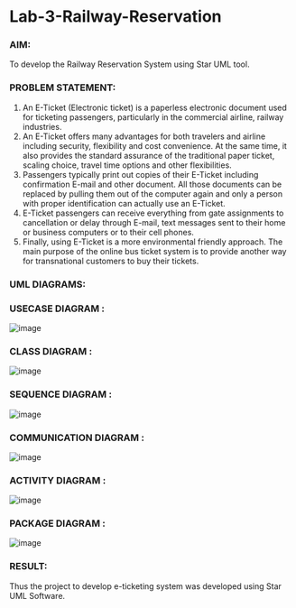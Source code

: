 # Lab-3-Railway-Reservation

### AIM:
To develop the Railway Reservation System using Star UML tool.
### PROBLEM STATEMENT:
1. An E-Ticket (Electronic ticket) is a paperless electronic document used for ticketing
passengers, particularly in the commercial airline, railway industries.
2. An E-Ticket offers many advantages for both travelers and airline including security,
flexibility and cost convenience. At the same time, it also provides the standard assurance of
the traditional paper ticket, scaling choice, travel time options and other flexibilities.
3. Passengers typically print out copies of their E-Ticket including confirmation E-mail
and other document. All those documents can be replaced by pulling them out of the computer
again and only a person with proper identification can actually use an E-Ticket.
4. E-Ticket passengers can receive everything from gate assignments to cancellation or
delay through E-mail, text messages sent to their home or business computers or to their cell
phones.
5. Finally, using E-Ticket is a more environmental friendly approach. The main purpose
of the online bus ticket system is to provide another way for transnational customers to buy
their tickets.
### UML DIAGRAMS:
### USECASE DIAGRAM :
![image](https://github.com/Madhumitha248/Lab-3-Railway-Reservation/assets/144870412/05793340-1881-4fb0-bac2-a54c28a22931)
### CLASS DIAGRAM : 
![image](https://github.com/Madhumitha248/Lab-3-Railway-Reservation/assets/144870412/dd4cda6c-c136-4854-ac2b-a6a726b864d6)
### SEQUENCE DIAGRAM :
![image](https://github.com/Madhumitha248/Lab-3-Railway-Reservation/assets/144870412/5ef6e5f6-f803-46f8-b6c4-1a7ab8feed4c)
### COMMUNICATION DIAGRAM :
![image](https://github.com/Madhumitha248/Lab-3-Railway-Reservation/assets/144870412/78a8cf3d-8356-4202-a305-f5325f1afaae)
### ACTIVITY DIAGRAM :
![image](https://github.com/Madhumitha248/Lab-3-Railway-Reservation/assets/144870412/a69036de-4f9e-4822-abcd-8efd5d47fe2b)
### PACKAGE DIAGRAM :
![image](https://github.com/Madhumitha248/Lab-3-Railway-Reservation/assets/144870412/d8909d3e-204e-4da8-a36e-52a898bc06d3)

### RESULT:
Thus the project to develop e-ticketing system was developed using Star UML Software.
